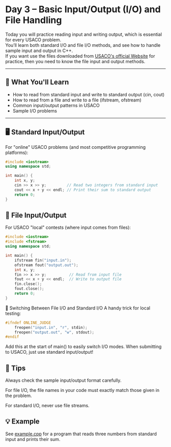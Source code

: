 # Day 3 – Basic Input/Output (I/O) and File Handling

Today you will practice reading input and writing output, which is essential for every USACO problem.  \
You’ll learn both standard I/O and file I/O methods, and see how to handle sample input and output in C++. \
If you want use the files downloaded from [USACO's official Website](https://www.USACO.org) for practice, then you need to know the file input and output methods.

---

## 📌 What You'll Learn

- How to read from standard input and write to standard output (cin, cout)
- How to read from a file and write to a file (ifstream, ofstream)
- Common input/output patterns in USACO
- Sample I/O problems

---

## 🖥️ Standard Input/Output

For "online" USACO problems (and most competitive programming platforms):

```cpp
#include <iostream>
using namespace std;

int main() {
    int x, y;
    cin >> x >> y;         // Read two integers from standard input
    cout << x + y << endl; // Print their sum to standard output
    return 0;
}
```

## 📂 File Input/Output
For USACO "local" contests (where input comes from files):

```cpp
#include <iostream>
#include <fstream>
using namespace std;

int main() {
    ifstream fin("input.in");
    ofstream fout("output.out");
    int x, y;
    fin >> x >> y;          // Read from input file
    fout << x + y << endl;  // Write to output file
    fin.close();
    fout.close();
    return 0;
}
```
🚩 Switching Between File I/O and Standard I/O
A handy trick for local testing:

```cpp
#ifndef ONLINE_JUDGE
    freopen("input.in", "r", stdin);
    freopen("output.out", "w", stdout);
#endif
```
Add this at the start of main() to easily switch I/O modes.
When submitting to USACO, just use standard input/output!

## 📝 Tips
Always check the sample input/output format carefully.

For file I/O, the file names in your code must exactly match those given in the problem.

For standard I/O, never use file streams.

## 💡 Example
See [example.cpp](./example.cpp) for a program that reads three numbers from standard input and prints their sum.